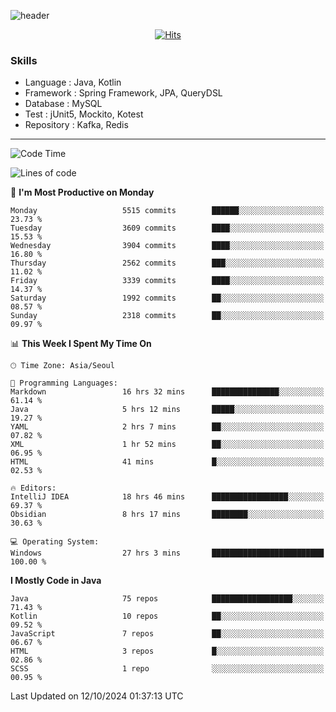<!-- Github Profile Readme로 프로필 꾸미기 : https://zzsza.github.io/development/2020/07/10/make-github-profile-readme/ -->

<!-- github theme -->
  <!-- 
    ![header](https://capsule-render.vercel.app/api?type=slice&color=e0f0e3&height=150&section=header&text=beasy&fontSize=45)
  -->
  ![header](https://capsule-render.vercel.app/api?type=soft&color=e0f0e3&height=150&section=header&text=Choi-YongSeok&fontSize=55&animation=twinkling)


<!-- hits count : https://hits.seeyoufarm.com/ -->
<div align=center>
    
  [![Hits](https://hits.seeyoufarm.com/api/count/incr/badge.svg?url=https%3A%2F%2Fgithub.com%2Fchoi-ys&count_bg=%2379C83D&title_bg=%23555555&icon=&icon_color=%23E7E7E7&title=hits&edge_flat=false)](https://hits.seeyoufarm.com)

</div>


<!-- Committed Top Lang -->
<div align=center>
</div>


### Skills
 - Language : Java, Kotlin
 - Framework : Spring Framework, JPA, QueryDSL
 - Database : MySQL
 - Test : jUnit5, Mockito, Kotest
 - Repository : Kafka, Redis

---

<!--START_SECTION:waka-->
![Code Time](http://img.shields.io/badge/Code%20Time-4%2C705%20hrs%2010%20mins-blue)

![Lines of code](https://img.shields.io/badge/From%20Hello%20World%20I%27ve%20Written-15.1%20million%20lines%20of%20code-blue)

📅 **I'm Most Productive on Monday** 

```text
Monday                   5515 commits        ██████░░░░░░░░░░░░░░░░░░░   23.73 % 
Tuesday                  3609 commits        ████░░░░░░░░░░░░░░░░░░░░░   15.53 % 
Wednesday                3904 commits        ████░░░░░░░░░░░░░░░░░░░░░   16.80 % 
Thursday                 2562 commits        ███░░░░░░░░░░░░░░░░░░░░░░   11.02 % 
Friday                   3339 commits        ████░░░░░░░░░░░░░░░░░░░░░   14.37 % 
Saturday                 1992 commits        ██░░░░░░░░░░░░░░░░░░░░░░░   08.57 % 
Sunday                   2318 commits        ██░░░░░░░░░░░░░░░░░░░░░░░   09.97 % 
```


📊 **This Week I Spent My Time On** 

```text
🕑︎ Time Zone: Asia/Seoul

💬 Programming Languages: 
Markdown                 16 hrs 32 mins      ███████████████░░░░░░░░░░   61.14 % 
Java                     5 hrs 12 mins       █████░░░░░░░░░░░░░░░░░░░░   19.27 % 
YAML                     2 hrs 7 mins        ██░░░░░░░░░░░░░░░░░░░░░░░   07.82 % 
XML                      1 hr 52 mins        ██░░░░░░░░░░░░░░░░░░░░░░░   06.95 % 
HTML                     41 mins             █░░░░░░░░░░░░░░░░░░░░░░░░   02.53 % 

🔥 Editors: 
IntelliJ IDEA            18 hrs 46 mins      █████████████████░░░░░░░░   69.37 % 
Obsidian                 8 hrs 17 mins       ████████░░░░░░░░░░░░░░░░░   30.63 % 

💻 Operating System: 
Windows                  27 hrs 3 mins       █████████████████████████   100.00 % 
```

**I Mostly Code in Java** 

```text
Java                     75 repos            ██████████████████░░░░░░░   71.43 % 
Kotlin                   10 repos            ██░░░░░░░░░░░░░░░░░░░░░░░   09.52 % 
JavaScript               7 repos             ██░░░░░░░░░░░░░░░░░░░░░░░   06.67 % 
HTML                     3 repos             █░░░░░░░░░░░░░░░░░░░░░░░░   02.86 % 
SCSS                     1 repo              ░░░░░░░░░░░░░░░░░░░░░░░░░   00.95 % 
```




 Last Updated on 12/10/2024 01:37:13 UTC
<!--END_SECTION:waka-->

<!-- 
![footer](https://capsule-render.vercel.app/api?section=footer&type=slice&color=e0f0e3)
-->

